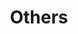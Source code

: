 ---
layout: page
title: Others
nav: true
nav_order: 6
dropdown: true
children: 
    - title: Prospective Students
      permalink: /prospective_students/
    - title: divider
    - title: CV
      permalink: /cv/
    - title: divider
    - title: Group Reading
      permalink: /group_reading/
---